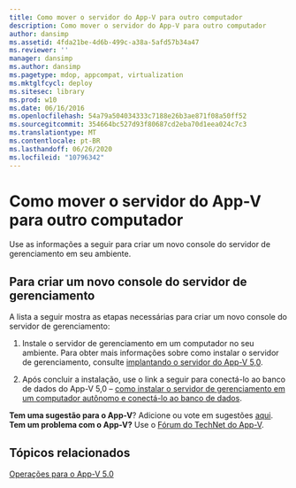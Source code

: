 ```yaml
---
title: Como mover o servidor do App-V para outro computador
description: Como mover o servidor do App-V para outro computador
author: dansimp
ms.assetid: 4fda21be-4d6b-499c-a38a-5afd57b34a47
ms.reviewer: ''
manager: dansimp
ms.author: dansimp
ms.pagetype: mdop, appcompat, virtualization
ms.mktglfcycl: deploy
ms.sitesec: library
ms.prod: w10
ms.date: 06/16/2016
ms.openlocfilehash: 54a79a504034333c7188e26b3ae871f08a50ff52
ms.sourcegitcommit: 354664bc527d93f80687cd2eba70d1eea024c7c3
ms.translationtype: MT
ms.contentlocale: pt-BR
ms.lasthandoff: 06/26/2020
ms.locfileid: "10796342"
---
```

# Como mover o servidor do App-V para outro computador


Use as informações a seguir para criar um novo console do servidor de gerenciamento em seu ambiente.

## Para criar um novo console do servidor de gerenciamento


A lista a seguir mostra as etapas necessárias para criar um novo console do servidor de gerenciamento:

1.  Instale o servidor de gerenciamento em um computador no seu ambiente. Para obter mais informações sobre como instalar o servidor de gerenciamento, consulte [implantando o servidor do App-V 5,0](deploying-the-app-v-50-server.md).

2.  Após concluir a instalação, use o link a seguir para conectá-lo ao banco de dados do App-V 5,0 – [como instalar o servidor de gerenciamento em um computador autônomo e conectá-lo ao banco de dados](how-to-install-the-management-server-on-a-standalone-computer-and-connect-it-to-the-database.md).

**Tem uma sugestão para o App-V**? Adicione ou vote em sugestões [aqui](http://appv.uservoice.com/forums/280448-microsoft-application-virtualization). **Tem um problema com o App-V?** Use o [Fórum do TechNet do App-V](https://social.technet.microsoft.com/Forums/home?forum=mdopappv).

## Tópicos relacionados


[Operações para o App-V 5.0](operations-for-app-v-50.md)

 

 





